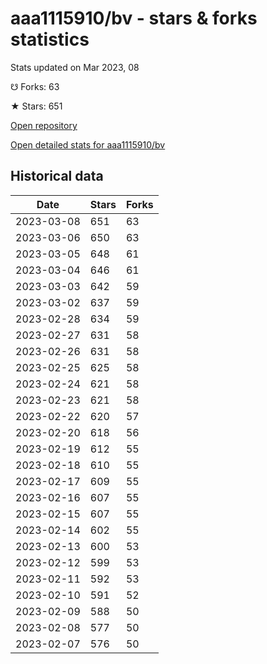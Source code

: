 # aaa1115910/bv - stars & forks statistics

Stats updated on Mar 2023, 08

☋ Forks: 63

★ Stars: 651

[Open repository](https://github.com/aaa1115910/bv)

[Open detailed stats for aaa1115910/bv](https://reviewgithub.com/rep/aaa1115910/bv)

## Historical data
| Date | Stars | Forks |
|------|-------|-------|
| 2023-03-08 | 651 | 63 | 
| 2023-03-06 | 650 | 63 | 
| 2023-03-05 | 648 | 61 | 
| 2023-03-04 | 646 | 61 | 
| 2023-03-03 | 642 | 59 | 
| 2023-03-02 | 637 | 59 | 
| 2023-02-28 | 634 | 59 | 
| 2023-02-27 | 631 | 58 | 
| 2023-02-26 | 631 | 58 | 
| 2023-02-25 | 625 | 58 | 
| 2023-02-24 | 621 | 58 | 
| 2023-02-23 | 621 | 58 | 
| 2023-02-22 | 620 | 57 | 
| 2023-02-20 | 618 | 56 | 
| 2023-02-19 | 612 | 55 | 
| 2023-02-18 | 610 | 55 | 
| 2023-02-17 | 609 | 55 | 
| 2023-02-16 | 607 | 55 | 
| 2023-02-15 | 607 | 55 | 
| 2023-02-14 | 602 | 55 | 
| 2023-02-13 | 600 | 53 | 
| 2023-02-12 | 599 | 53 | 
| 2023-02-11 | 592 | 53 | 
| 2023-02-10 | 591 | 52 | 
| 2023-02-09 | 588 | 50 | 
| 2023-02-08 | 577 | 50 | 
| 2023-02-07 | 576 | 50 | 

